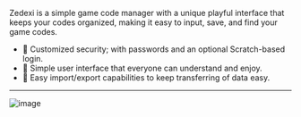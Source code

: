 Zedexi is a simple game code manager with a unique playful interface that keeps your codes organized, making it easy to input, save, and find your game codes.

* 🔐 Customized security; with passwords and an optional Scratch-based login.
* 🌺 Simple user interface that everyone can understand and enjoy. 
* 📩 Easy import/export capabilities to keep transferring of data easy.

---
![image](https://user-images.githubusercontent.com/71499307/184213581-5a8ca536-142f-432e-9897-74d44fe26f03.png)
